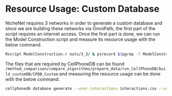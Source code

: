 # Resource Usage: Custom Database

NicheNet requires 3 networks in order to generate a custom database and since we are building these networks via OmniPath, the first part of the script requires an internet access. Once the first part is done, we can run the Model Construction script and measure its resource usage with the below command. 

```bash
Rscript ModelConstruction.r outs/3_3/ & psrecord $(pgrep -f ModelConstruction.r) --interval 1 --log activity_CustomDB_NN.txt --plot plot__CustomDB_NN.png --include-children
```

The files that are required by CellPhoneDB can be found `/method_comparison/compare_algorithms/prepare_data/run_CellPhoneDB/build_customDB/CPDB_Custom` and measuring the resource usage can be done with the below command. 


```bash
cellphonedb database generate --user-interactions interactions.csv --user-interactions-only --user-protein prot_user.csv --user-gene gene_user.csv & psrecord $(pgrep -f cellphonedb) --interval 1 --log activity_CustomDB_CPDB.txt --plot plot__CustomDB_CPDB.png --include-children
```